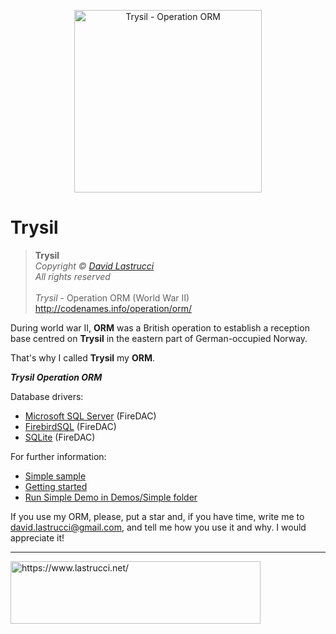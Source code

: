 <p align="center">
  <img width="300" height="292" src="https://github.com/davidlastrucci/Trysil/blob/master/Docs/Trysil.png" title="Trysil - Operation ORM">
</p>

# Trysil
> **Trysil**<br>
> *Copyright © [David Lastrucci](https://www.lastrucci.net/)*<br>
> *All rights reserved*<br>
> <br>
> *Trysil* - Operation ORM (World War II)<br>
> http://codenames.info/operation/orm/

During world war II, **ORM** was a British operation to establish a reception base centred on **Trysil** in the eastern part of German-occupied Norway.

That's why I called **Trysil** my **ORM**.

***Trysil Operation ORM***

Database drivers:

- [Microsoft SQL Server](https://github.com/davidlastrucci/Trysil/blob/master/Trysil/Data/FireDAC/Trysil.Data.FireDAC.SqlServer.pas) (FireDAC)
- [FirebirdSQL](https://github.com/davidlastrucci/Trysil/blob/master/Trysil/Data/FireDAC/Trysil.Data.FireDAC.FirebirdSQL.pas) (FireDAC)
- [SQLite](https://github.com/davidlastrucci/Trysil/blob/master/Trysil/Data/FireDAC/Trysil.Data.FireDAC.SQLite.pas) (FireDAC)

For further information:

- [Simple sample](https://github.com/davidlastrucci/Trysil/blob/master/Docs/Sample.md)
- [Getting started](https://github.com/davidlastrucci/Trysil/blob/master/Docs/GettingStarted.md)
- [Run Simple Demo in Demos/Simple folder](https://github.com/davidlastrucci/Trysil/blob/master/Docs/RunSimpleDemo.md)

If you use my ORM, please, put a star and, if you have time, write me to david.lastrucci@gmail.com, and tell me how you use it and why. I would appreciate it!

---
<p>
  <a href="https://www.lastrucci.net/">
    <img width="400" height="100" src="https://www.lastrucci.net/images/badge.small.png" title="https://www.lastrucci.net/">
  </a>
</p>
